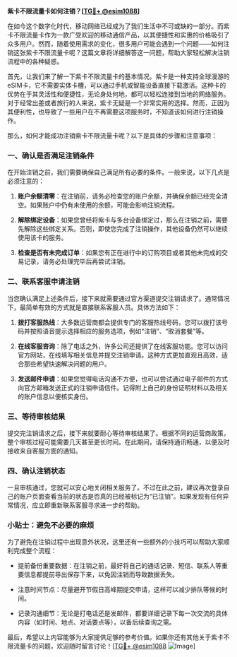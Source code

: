 **紫卡不限流量卡如何注销？[[TG💪+ @esim1088](https://t.me/s/esim1088)]**

在如今这个数字化时代，移动网络已经成为了我们生活中不可或缺的一部分。而紫卡不限流量卡作为一款广受欢迎的移动通信产品，以其便捷性和实惠的价格吸引了众多用户。然而，随着使用需求的变化，很多用户可能会遇到一个问题——如何注销这张紫卡不限流量卡呢？这篇文章将详细解答这一问题，帮助大家轻松解决注销流程中的各种疑惑。

首先，让我们来了解一下紫卡不限流量卡的基本情况。紫卡是一种支持全球漫游的eSIM卡，它不需要实体卡槽，可以通过手机或智能设备直接下载激活。这种卡的优势在于其灵活性和便捷性，无论身处何地，都可以轻松连接到当地的网络服务。对于经常出差或者旅行的人来说，紫卡无疑是一个非常实用的选择。然而，正因为其便利性，也导致了一些用户在不再需要这项服务时，不知道该如何进行注销操作。

那么，如何才能成功注销紫卡不限流量卡呢？以下是具体的步骤和注意事项：

### 一、确认是否满足注销条件

在开始注销之前，我们需要确保自己满足所有必要的条件。一般来说，以下几点是必须注意的：

1. **账户余额清零**：在注销前，请务必检查您的账户余额，并确保余额已经完全清空。如果账户中仍有未使用的余额，可能会影响注销流程。
   
2. **解除绑定设备**：如果您曾经将紫卡与多台设备绑定过，那么在注销之前，需要先解除这些绑定关系。否则，即使您完成了注销操作，其他设备仍然可以继续使用该卡的服务。

3. **检查是否有未完成订单**：如果您有正在进行中的订购项目或者其他未完成的交易记录，请务必处理完毕后再尝试注销。

### 二、联系客服申请注销

当您确认满足上述条件后，接下来就需要通过官方渠道提交注销请求了。通常情况下，最简单有效的方式就是直接联系客服人员。具体方法如下：

1. **拨打客服热线**：大多数运营商都会提供专门的客服热线号码，您可以拨打该号码并按照语音提示选择相应的服务选项，例如“注销”、“取消套餐”等。

2. **在线客服咨询**：除了电话之外，许多公司还提供了在线客服功能。您可以访问官方网站，在线填写相关信息并提交注销申请。这种方式更加直观且高效，适合那些希望快速解决问题的用户。

3. **发送邮件申请**：如果您觉得电话沟通不方便，也可以尝试通过电子邮件的方式向官方邮箱发送正式的注销申请信件。记得附上自己的身份证明材料以及相关的账户信息以便核实身份。

### 三、等待审核结果

提交完注销请求之后，接下来就要耐心等待审核结果了。根据不同的运营商政策，整个审核过程可能需要几天甚至更长时间。在此期间，请保持通讯畅通，以便及时接收来自客服方面的通知。

### 四、确认注销状态

一旦审核通过，您就可以安心地关闭相关服务了。不过在此之前，建议再次登录自己的账户页面查看当前的状态是否真的已经被标记为“已注销”。如果发现有任何异常情况，应立即重新联系客服寻求进一步的帮助。

### 小贴士：避免不必要的麻烦

为了避免在注销过程中出现意外状况，这里还有一些额外的小技巧可以帮助大家顺利完成整个流程：

- 提前备份重要数据：在注销之前，最好将自己的通话记录、短信、联系人等重要信息都提前导出保存下来，以免因注销而导致数据丢失。
  
- 注意时间节点：尽量避开节假日高峰期提交申请，这样可以减少排队等候的时间。

- 记录沟通细节：无论是打电话还是发邮件，都要详细记录下每一次交流的具体内容（如时间、地点、对话要点等），以备后续查询之需。

最后，希望以上内容能够为大家提供足够的参考价值。如果你还有其他关于紫卡不限流量卡的问题，欢迎随时留言讨论！[[TG💪+ @esim1088](https://t.me/s/esim1088) ![Image](https://i.postimg.cc/4NQfJmqS/Snipaste-2025-05-13-00-14-12.png)]